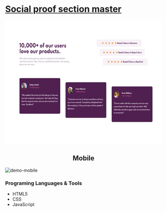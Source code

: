 # [Social proof section master](https://github.com/yuridapaz/FrontEndMentor/tree/master/social-proof-section-master)

<div align="center">
    <img src="https://github.com/yuridapaz/FrontEndMentor/blob/master/FrontEndMentor-IMG-PREVIEW/social-proof-section-master-desktop.png" alt="demo-web" height="400">
</div>    
    <h2 align="center"> Mobile </h2>
<div align"center">
    <img src="https://github.com/yuridapaz/FrontEndMentor/blob/master/FrontEndMentor-IMG-PREVIEW/social-proof-section-master-mobile.gif" alt="demo-mobile" height="400">
</div>

### Programing Languages & Tools

- HTML5
- CSS
- JavaScript

